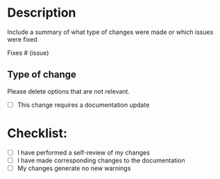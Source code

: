 # Description

Include a summary of what type of changes were made or which issues were fixed

Fixes # (issue)

## Type of change

Please delete options that are not relevant.

- [ ] This change requires a documentation update

# Checklist:

- [ ] I have performed a self-review of my changes
- [ ] I have made corresponding changes to the documentation
- [ ] My changes generate no new warnings
